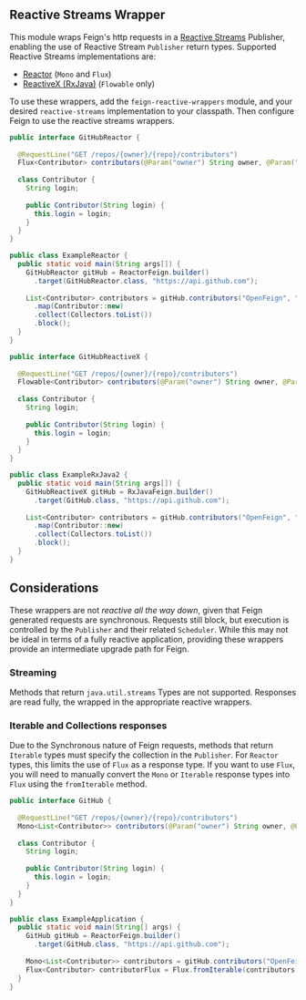 Reactive Streams Wrapper
---

This module wraps Feign's http requests in a [Reactive Streams](https://reactive-streams.org) 
Publisher, enabling the use of Reactive Stream `Publisher` return types.  Supported Reactive Streams implementations are:
 
* [Reactor](https://projectreactor.io/) (`Mono` and `Flux`)
* [ReactiveX (RxJava)](https://reactivex.io) (`Flowable` only)

To use these wrappers, add the `feign-reactive-wrappers` module, and your desired `reactive-streams` 
implementation to your classpath.  Then configure Feign to use the reactive streams wrappers.

```java
public interface GitHubReactor {
      
  @RequestLine("GET /repos/{owner}/{repo}/contributors")
  Flux<Contributor> contributors(@Param("owner") String owner, @Param("repo") String repo);
  
  class Contributor {
    String login;
    
    public Contributor(String login) {
      this.login = login;
    }
  }
}

public class ExampleReactor {
  public static void main(String args[]) {
    GitHubReactor gitHub = ReactorFeign.builder()      
      .target(GitHubReactor.class, "https://api.github.com");
    
    List<Contributor> contributors = gitHub.contributors("OpenFeign", "feign")
      .map(Contributor::new)
      .collect(Collectors.toList())
      .block();
  }
}

public interface GitHubReactiveX {
      
  @RequestLine("GET /repos/{owner}/{repo}/contributors")
  Flowable<Contributor> contributors(@Param("owner") String owner, @Param("repo") String repo);
  
  class Contributor {
    String login;
    
    public Contributor(String login) {
      this.login = login;
    }
  }
}

public class ExampleRxJava2 {
  public static void main(String args[]) {
    GitHubReactiveX gitHub = RxJavaFeign.builder()      
      .target(GitHub.class, "https://api.github.com");
    
    List<Contributor> contributors = gitHub.contributors("OpenFeign", "feign")
      .map(Contributor::new)
      .collect(Collectors.toList())
      .block();
  }
}

```

Considerations
---

These wrappers are not *reactive all the way down*, given that Feign generated requests are
synchronous.  Requests still block, but execution is controlled by the `Publisher` and their 
related `Scheduler`.  While this may not be ideal in terms of a fully reactive application, providing these
wrappers provide an intermediate upgrade path for Feign.

### Streaming 

Methods that return `java.util.streams` Types are not supported.  Responses are read fully, 
the wrapped in the appropriate reactive wrappers.

### Iterable and Collections responses

Due to the Synchronous nature of Feign requests, methods that return `Iterable` types must specify the collection 
in the `Publisher`.  For `Reactor` types, this limits the use of `Flux` as a response type.  If you
want to use `Flux`, you will need to manually convert the `Mono` or `Iterable` response types into
`Flux` using the `fromIterable` method.
 

```java
public interface GitHub {
      
  @RequestLine("GET /repos/{owner}/{repo}/contributors")
  Mono<List<Contributor>> contributors(@Param("owner") String owner, @Param("repo") String repo);
  
  class Contributor {
    String login;
    
    public Contributor(String login) {
      this.login = login;
    }
  }
}

public class ExampleApplication {
  public static void main(String[] args) {
    GitHub gitHub = ReactorFeign.builder()
      .target(GitHub.class, "https://api.github.com");
    
    Mono<List<Contributor>> contributors = gitHub.contributors("OpenFeign", "feign");
    Flux<Contributor> contributorFlux = Flux.fromIterable(contributors.block());
  }
}
```
